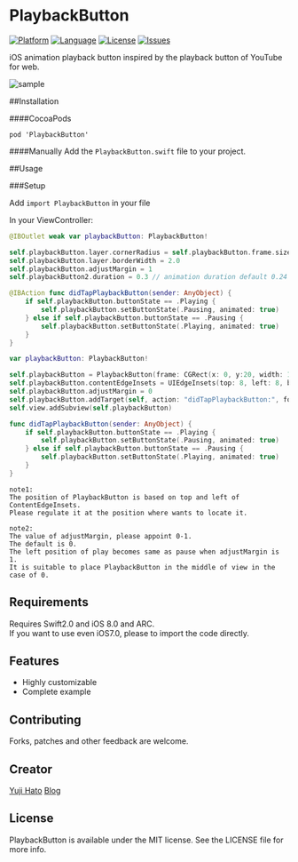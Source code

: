 PlaybackButton
========================

[![Platform](http://img.shields.io/badge/platform-ios-blue.svg?style=flat
)](https://developer.apple.com/iphone/index.action)
[![Language](http://img.shields.io/badge/language-swift-brightgreen.svg?style=flat
)](https://developer.apple.com/swift)
[![License](http://img.shields.io/badge/license-MIT-lightgrey.svg?style=flat
)](http://mit-license.org)
[![Issues](https://img.shields.io/github/issues/dekatotoro/PlaybackButton.svg?style=flat
)](https://github.com/dekatotoro/PlaybackButton/issues?state=open)



iOS animation playback button inspired by the playback button of YouTube for web.

![sample](Screenshots/PlaybackButton.gif)

##Installation

####CocoaPods
```
pod 'PlaybackButton'
```
  

####Manually
Add the `PlaybackButton.swift` file to your project. 

##Usage

###Setup

Add `import PlaybackButton` in your file

In your ViewController:

```swift
@IBOutlet weak var playbackButton: PlaybackButton!

self.playbackButton.layer.cornerRadius = self.playbackButton.frame.size.height / 2
self.playbackButton.layer.borderWidth = 2.0
self.playbackButton.adjustMargin = 1
self.playbackButton2.duration = 0.3 // animation duration default 0.24

@IBAction func didTapPlaybackButton(sender: AnyObject) {
    if self.playbackButton.buttonState == .Playing {
        self.playbackButton.setButtonState(.Pausing, animated: true)
    } else if self.playbackButton.buttonState == .Pausing {
        self.playbackButton.setButtonState(.Playing, animated: true)
    }
}
```

```swift
var playbackButton: PlaybackButton!

self.playbackButton = PlaybackButton(frame: CGRect(x: 0, y:20, width: 100, height: 100 ))
self.playbackButton.contentEdgeInsets = UIEdgeInsets(top: 8, left: 8, bottom: 8, right: 8)
self.playbackButton.adjustMargin = 0 
self.playbackButton.addTarget(self, action: "didTapPlaybackButton:", forControlEvents: UIControlEvents.TouchUpInside)
self.view.addSubview(self.playbackButton)

func didTapPlaybackButton(sender: AnyObject) {
    if self.playbackButton.buttonState == .Playing {
        self.playbackButton.setButtonState(.Pausing, animated: true)
    } else if self.playbackButton.buttonState == .Pausing {
        self.playbackButton.setButtonState(.Playing, animated: true)
    }
}
```

```
note1: 
The position of PlaybackButton is based on top and left of ContentEdgeInsets.
Please regulate it at the position where wants to locate it.
```

```
note2: 
The value of adjustMargin, please appoint 0-1.
The default is 0.
The left position of play becomes same as pause when adjustMargin is 1.
It is suitable to place PlaybackButton in the middle of view in the case of 0.
```

## Requirements
Requires Swift2.0 and iOS 8.0 and ARC.  
If you want to use even iOS7.0, please to import the code directly.  

## Features
- Highly customizable
- Complete example


## Contributing

Forks, patches and other feedback are welcome.

## Creator

[Yuji Hato](https://github.com/dekatotoro) 
[Blog](http://buzzmemo.blogspot.jp/)

## License

PlaybackButton is available under the MIT license. See the LICENSE file for more info.
